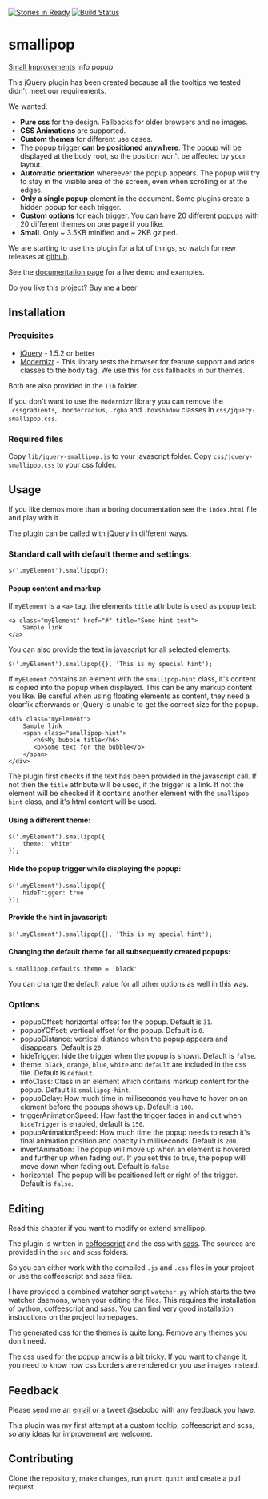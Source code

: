 [![Stories in Ready](https://badge.waffle.io/sebobo/jquery.smallipop.png?label=ready&title=Ready)](https://waffle.io/sebobo/jquery.smallipop)
[![Build Status](https://travis-ci.org/Sebobo/jquery.smallipop.svg)](https://travis-ci.org/Sebobo/jquery.smallipop)

smallipop
=============

[Small Improvements](http://www.small-improvements.com) info popup

This jQuery plugin has been created because all the tooltips we tested didn't meet our requirements.

We wanted:

 * **Pure css** for the design. Fallbacks for older browsers and no images.
 * **CSS Animations** are supported.
 * **Custom themes** for different use cases.
 * The popup trigger **can be positioned anywhere**. The popup will be displayed at the body root, so the position won't be affected by your layout.
 * **Automatic orientation** whereever the popup appears. The popup will try to stay in the visible area of the screen, even when scrolling or at the edges.
 * **Only a single popup** element in the document. Some plugins create a hidden popup for each trigger.
 * **Custom options** for each trigger. You can have 20 different popups with 20 different themes on one page if you like.
 * **Small**. Only ~ 3.5KB minified and ~ 2KB gziped.

We are starting to use this plugin for a lot of things, so watch for new releases at [github](https://github.com/Sebobo/jquery.smallipop).

See the [documentation page](http://sebobo.github.com/jquery.smallipop/) for a live demo and examples.

Do you like this project?
[Buy me a beer](https://www.paypal.com/cgi-bin/webscr?cmd=_s-xclick&hosted_button_id=TSN2TDYNKZHF4)

Installation
------------

### Prequisites

 * [jQuery](http://www.jquery.com) - 1.5.2 or better
 * [Modernizr](http://www.modernizr.com) - This library tests the browser for feature support and adds classes to the body tag. We use this for css fallbacks in our themes.

Both are also provided in the `lib` folder.

If you don't want to use the `Modernizr` library you can remove the `.cssgradients`, `.borderradius`, `.rgba` and `.boxshadow` classes in `css/jquery-smallipop.css`.

### Required files

Copy `lib/jquery-smallipop.js` to your javascript folder.
Copy `css/jquery-smallipop.css` to your css folder.


Usage
-----

If you like demos more than a boring documentation see the `index.html` file and play with it.

The plugin can be called with jQuery in different ways.

### Standard call with default theme and settings:

    $('.myElement').smallipop();

#### Popup content and markup

If `myElement` is a `<a>` tag, the elements `title` attribute is used as popup text:

    <a class="myElement" href="#" title="Some hint text">
        Sample link
    </a>

You can also provide the text in javascript for all selected elements:

    $('.myElement').smallipop({}, 'This is my special hint');

If `myElement` contains an element with the `smallipop-hint` class, it's content is copied into the popup when displayed.
This can be any markup content you like. Be careful when using floating elements as content,
they need a clearfix afterwards or jQuery is unable to get the correct size for the popup.

    <div class="myElement">
        Sample link
        <span class="smallipop-hint">
           <h6>My bubble title</h6>
           <p>Some text for the bubble</p>
        </span>
    </div>

The plugin first checks if the text has been provided in the javascript call.
If not then the `title` attribute will be used, if the trigger is a link.
If not the element will be checked if it contains another element with the `smallipop-hint` class, and it's html content will be used.

#### Using a different theme:

    $('.myElement').smallipop({
        theme: 'white'
    });

#### Hide the popup trigger while displaying the popup:

    $('.myElement').smallipop({
        hideTrigger: true
    });

#### Provide the hint in javascript:

    $('.myElement').smallipop({}, 'This is my special hint');

#### Changing the default theme for all subsequently created popups:

    $.smallipop.defaults.theme = 'black'

You can change the default value for all other options as well in this way.


### Options

 * popupOffset: horizontal offset for the popup. Default is `31`.
 * popupYOffset: vertical offset for the popup. Default is `0`.
 * popupDistance: vertical distance when the popup appears and disappears. Default is `20`.
 * hideTrigger: hide the trigger when the popup is shown. Default is `false`.
 * theme: `black`, `orange`, `blue`, `white` and `default` are included in the css file. Default is `default`.
 * infoClass: Class in an element which contains markup content for the popup. Default is `smallipop-hint`.
 * popupDelay: How much time in milliseconds you have to hover on an element before the popups shows up. Default is `100`.
 * triggerAnimationSpeed: How fast the trigger fades in and out when `hideTrigger` is enabled, default is `150`.
 * popupAnimationSpeed: How much time the popup needs to reach it's final animation position and opacity in milliseconds. Default is `200`.
 * invertAnimation: The popup will move up when an element is hovered and further up when fading out. If you set this to true, the popup will move down when fading out. Default is `false`.
 * horizontal: The popup will be positioned left or right of the trigger. Default is `false`.

Editing
-------

Read this chapter if you want to modify or extend smallipop.

The plugin is written in [coffeescript](http://jashkenas.github.com/coffee-script/) and the css with [sass](http://sass-lang.com/).
The sources are provided in the `src` and `scss` folders.

So you can either work with the compiled `.js` and `.css` files in your project or use the coffeescript and sass files.

I have provided a combined watcher script `watcher.py` which starts the two watcher daemons, when your editing the files.
This requires the installation of python, coffeescript and sass. You can find very good installation instructions on the project homepages.

The generated css for the themes is quite long. Remove any themes you don't need.

The css used for the popup arrow is a bit tricky. If you want to change it, you need to know how css borders are rendered or you use images instead.


Feedback
--------

Please send me an [email](sebastian@helzle.net) or a tweet @sebobo with any feedback you have.

This plugin was my first attempt at a custom tooltip, coffeescript and scss, so any ideas for improvement are welcome.


Contributing
------------

Clone the repository, make changes, run `grunt qunit` and create a pull request.
